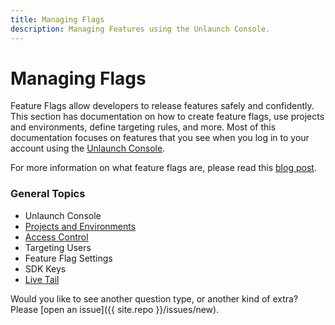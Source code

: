 ```yaml
---
title: Managing Flags
description: Managing Features using the Unlaunch Console.
---
```


# Managing Flags

Feature Flags allow developers to release features safely and confidently. This section has documentation on how to create feature flags, use projects and environments, define targeting rules, and more. Most of this documentation focuses on features that you see when you log in to your account using the [Unlaunch Console](https://app.unlaunch.io).

For more information on what feature flags are, please read this [blog post](https://blog.unlaunch.io/2020-08-01-feature-flags/).

### General Topics 
- Unlaunch Console
- [Projects and Environments](projects-and-environments)
- [Access Control](access-control)
- Targeting Users
- Feature Flag Settings
- SDK Keys
- [Live Tail](livetail)

Would you like to see another question type, or another kind of extra? Please
[open an issue]({{ site.repo }}/issues/new).
